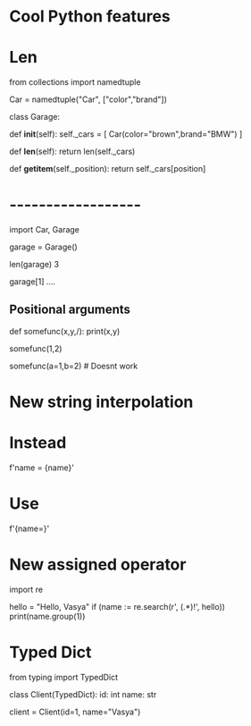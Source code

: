 # Cool Python features

# Len

from collections import namedtuple

Car = namedtuple("Car", ["color","brand"])

class Garage:

  def __init__(self):
    self._cars = [
      Car(color="brown",brand="BMW")
    ]

  def __len__(self):
    return len(self._cars)

  def __getitem__(self._position):
    return self._cars[position]

# ------------------

import Car, Garage

garage = Garage()

len(garage)
3

garage[1]
....

## Positional arguments

def somefunc(x,y,/):
  print(x,y)

somefunc(1,2)

somefunc(a=1,b=2) # Doesnt work

# New string interpolation

# Instead

f'name = {name}'

# Use

f'{name=}'


# New assigned operator

import re

hello = "Hello, Vasya"
if (name := re.search(r', (.*)!', hello))
  print(name.group(1))


# Typed Dict

from typing import TypedDict

class Client(TypedDict):
  id: int
  name: str

client = Client(id=1, name="Vasya")

